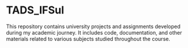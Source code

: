 # TADS_IFSul
This repository contains university projects and assignments developed during my academic journey. It includes code, documentation, and other materials related to various subjects studied throughout the course.
